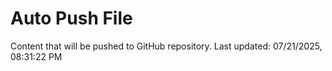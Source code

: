 # Auto Push File

Content that will be pushed to GitHub repository.
Last updated: 07/21/2025, 08:31:22 PM